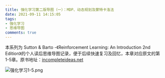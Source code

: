 ```yaml
---
title: 强化学习第二版导图（一）：MDP、动态规划及蒙特卡洛法
date: 2021-09-11 14:15:05
tags:
- 强化学习
- 思维导图
comments: true
---
```


本系列为 Sutton & Barto -《Reinforcement Learning: An Introduction 2nd Edition》的个人读后思维导图记录，便于后续快速复习及回忆，本章对应原文的第1-5章。原书地址：[incompleteideas.net](http://incompleteideas.net/book/the-book-2nd.html)

![强化学习1-5.png](https://s2.loli.net/2022/03/18/n61bg2YmjMF9kyT.png)
